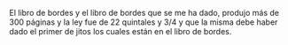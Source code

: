 El libro de bordes y el libro de bordes que se me ha dado, produjo más de 300 páginas y la ley fue de 22 quintales y 3/4 y que la misma debe haber dado el primer de jitos los cuales están en el libro de bordes.